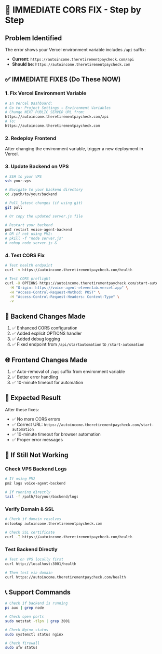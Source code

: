 # 🚨 IMMEDIATE CORS FIX - Step by Step

## Problem Identified

The error shows your Vercel environment variable includes `/api` suffix:

- **Current**: `https://autoincome.theretirementpaycheck.com/api`
- **Should be**: `https://autoincome.theretirementpaycheck.com`

## ✅ IMMEDIATE FIXES (Do These NOW)

### 1. Fix Vercel Environment Variable

```bash
# In Vercel Dashboard:
# Go to: Project Settings → Environment Variables
# Change NEXT_PUBLIC_SERVER_URL from:
https://autoincome.theretirementpaycheck.com/api
# To:
https://autoincome.theretirementpaycheck.com
```

### 2. Redeploy Frontend

After changing the environment variable, trigger a new deployment in Vercel.

### 3. Update Backend on VPS

```bash
# SSH to your VPS
ssh your-vps

# Navigate to your backend directory
cd /path/to/your/backend

# Pull latest changes (if using git)
git pull

# Or copy the updated server.js file

# Restart your backend
pm2 restart voice-agent-backend
# OR if not using PM2:
# pkill -f "node server.js"
# nohup node server.js &
```

### 4. Test CORS Fix

```bash
# Test health endpoint
curl -v https://autoincome.theretirementpaycheck.com/health

# Test CORS preflight
curl -X OPTIONS https://autoincome.theretirementpaycheck.com/start-automation \
  -H "Origin: https://voice-agent-elevenlab.vercel.app" \
  -H "Access-Control-Request-Method: POST" \
  -H "Access-Control-Request-Headers: Content-Type" \
  -v
```

## 🔧 Backend Changes Made

1. ✅ Enhanced CORS configuration
2. ✅ Added explicit OPTIONS handler
3. ✅ Added debug logging
4. ✅ Fixed endpoint from `/api/startautomation` to `/start-automation`

## 🌐 Frontend Changes Made

1. ✅ Auto-removal of `/api` suffix from environment variable
2. ✅ Better error handling
3. ✅ 10-minute timeout for automation

## 🧪 Expected Result

After these fixes:

- ✅ No more CORS errors
- ✅ Correct URL: `https://autoincome.theretirementpaycheck.com/start-automation`
- ✅ 10-minute timeout for browser automation
- ✅ Proper error messages

## 🚨 If Still Not Working

### Check VPS Backend Logs

```bash
# If using PM2
pm2 logs voice-agent-backend

# If running directly
tail -f /path/to/your/backend/logs
```

### Verify Domain & SSL

```bash
# Check if domain resolves
nslookup autoincome.theretirementpaycheck.com

# Check SSL certificate
curl -I https://autoincome.theretirementpaycheck.com/health
```

### Test Backend Directly

```bash
# Test on VPS locally first
curl http://localhost:3001/health

# Then test via domain
curl https://autoincome.theretirementpaycheck.com/health
```

## 📞 Support Commands

```bash
# Check if backend is running
ps aux | grep node

# Check open ports
sudo netstat -tlpn | grep 3001

# Check Nginx status
sudo systemctl status nginx

# Check firewall
sudo ufw status
```
